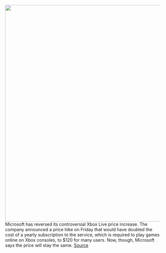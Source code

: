 <img src='https://cdn.vox-cdn.com/thumbor/ReOtYt4r2mKMmrnWGfH6oQvTLOg=/0x0:2040x1360/1200x800/filters:focal(857x517:1183x843)/cdn.vox-cdn.com/uploads/chorus_image/image/68709300/acastro_190530_1777_xbox_0002.0.0.jpg' width='700px' /><br/>
Microsoft has reversed its controversial Xbox Live price increase. The company announced a price hike on Friday that would have doubled the cost of a yearly subscription to the service, which is required to play games online on Xbox consoles, to $120 for many users. Now, though, Microsoft says the price will stay the same.
<a href='https://www.theverge.com/2021/1/23/22245630/microsoft-xbox-live-gold-price-increase-reversed-f2p'> Source <a/>